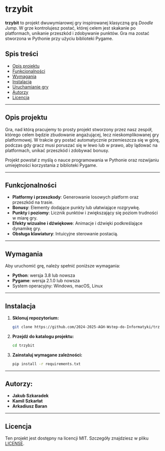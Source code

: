 # trzybit

**trzybit** to projekt dwuwymiarowej gry inspirowanej klasyczną grą *Doodle Jump*. W grze kontrolujesz postać, której celem jest skakanie po platformach, unikanie przeszkód i zdobywanie punktów. Gra ma zostać stworzona w Pythonie przy użyciu biblioteki Pygame.

## Spis treści

- [Opis projektu](#opis-projektu)  
- [Funkcjonalności](#funkcjonalności)  
- [Wymagania](#wymagania)  
- [Instalacja](#instalacja)  
- [Uruchamianie gry](#uruchamianie-gry)  
- [Autorzy](#autorzy)  
- [Licencja](#licencja)

---

## Opis projektu

Gra, nad którą pracujemy to prosty projekt stworzony przez nasz zespół, którego celem będzie zbudowanie angażującej, lecz nieskomplikowanej gry platformowej. W trakcie gry postać automatycznie przemieszcza się w górę, podczas gdy gracz musi poruszać się w lewo lub w prawo, aby lądować na platformach, unikać przeszkód i zdobywać bonusy.

Projekt powstał z myślą o nauce programowania w Pythonie oraz rozwijaniu umiejętności korzystania z biblioteki Pygame.

---

## Funkcjonalności

- **Platformy i przeszkody**: Generowanie losowych platform oraz przeszkód na trasie.
- **Bonusy**: Elementy dodające punkty lub ułatwiające rozgrywkę.
- **Punkty i poziomy**: Licznik punktów i zwiększający się poziom trudności w miarę gry.
- **Efekty wizualne i dźwiękowe**: Animacje i dźwięki podkreślające dynamikę gry.
- **Obsługa klawiatury**: Intuicyjne sterowanie postacią.

---

## Wymagania

Aby uruchomić grę, należy spełnić poniższe wymagania:

- **Python**: wersja 3.8 lub nowsza  
- **Pygame**: wersja 2.1.0 lub nowsza  
- System operacyjny: Windows, macOS, Linux

---

## Instalacja
1. **Sklonuj repozytorium:**
   ```bash
   git clone https://github.com/2024-2025-AGH-Wstep-do-Informatyki/trzybit.git
2. **Przejdź do katalogu projektu:**
   ```bash
   cd trzybit
3. **Zainstaluj wymagane zależności:**
   ```bash
   pip install -r requirements.txt
   
---

## Autorzy:
- **Jakub Szkaradek**
- **Kamil Szkarłat**
- **Arkadiusz Baran**

---

## Licencja
Ten projekt jest dostępny na licencji MIT. Szczegóły znajdziesz w pliku [LICENSE](LICENSE).

